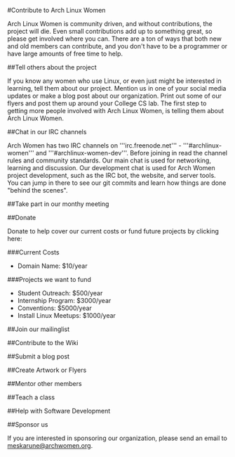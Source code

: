 #Contribute to Arch Linux Women

Arch Linux Women is community driven, and without contributions, the project
will die. Even small contributions add up to something great, so please get
involved where you can. There are a ton of ways that both new and old members
can contribute, and you don't have to be a programmer or have large amounts of
free time to help.

##Tell others about the project

If you know any women who use Linux, or even just might be interested in
learning, tell them about our project. Mention us in one of your social media
updates or make a blog post about our organization. Print out some of our flyers
and post them up around your College CS lab. The first step to getting more
people involved with Arch Linux Women, is telling them about Arch Linux Women.

##Chat in our IRC channels

Arch Women has two IRC channels on '''irc.freenode.net''' - '''#archlinux-women''' and
'''#archlinux-women-dev'''. Before joining in read the channel rules
and community standards. Our main chat is used for networking, learning and
discussion. Our development chat is used for Arch Women project development,
such as the IRC bot, the website, and server tools. You can jump in there to see
our git commits and learn how things are done "behind the scenes".

##Take part in our monthy meeting

##Donate

Donate to help cover our current costs or fund future projects by clicking here:

###Current Costs
* Domain Name: $10/year

###Projects we want to fund
* Student Outreach: $500/year
* Internship Program: $3000/year
* Conventions: $5000/year
* Install Linux Meetups: $1000/year

##Join our mailinglist

##Contribute to the Wiki

##Submit a blog post

##Create Artwork or Flyers

##Mentor other members

##Teach a class

##Help with Software Development

##Sponsor us

If you are interested in sponsoring our organization, please send an email to meskarune@archwomen.org.
